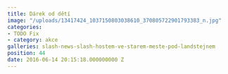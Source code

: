 ```yaml
---
title: Dárek od dětí
image: "/uploads/13417424_1037150803038610_370805722901793383_n.jpg"
categories:
- TODO Fix
- category: akce
galleries: slash-news-slash-hostem-ve-starem-meste-pod-landstejnem
position: 44
date: 2016-06-14 20:15:18.000000000 Z
---
```

